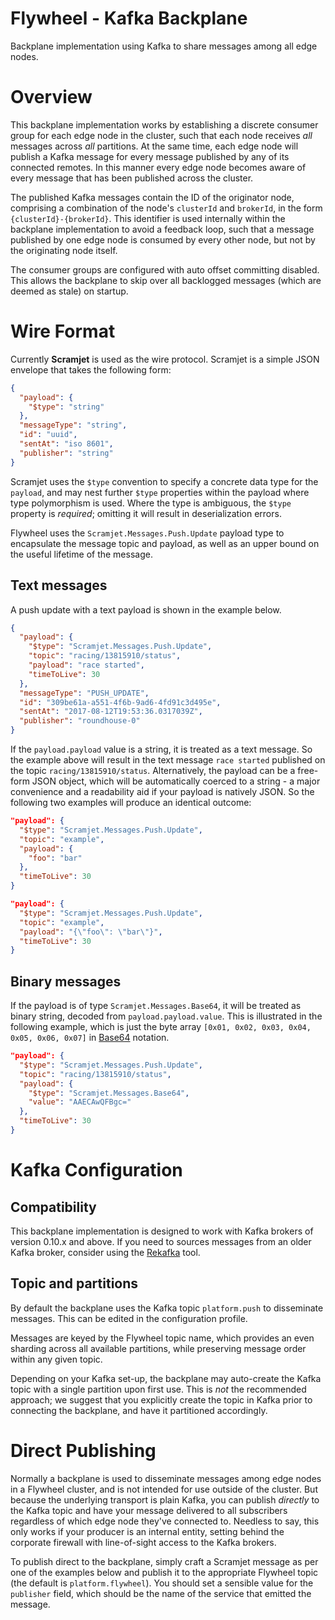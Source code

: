 Flywheel - Kafka Backplane
===
Backplane implementation using Kafka to share messages among all edge nodes.

# Overview
This backplane implementation works by establishing a discrete consumer group for each edge node in the cluster, such that each node receives _all_ messages across _all_ partitions. At the same time, each edge node will publish a Kafka message for every message published by any of its connected remotes. In this manner every edge node becomes aware of every message that has been published across the cluster. 

The published Kafka messages contain the ID of the originator node, comprising a combination of the node's `clusterId` and `brokerId`, in the form `{clusterId}-{brokerId}`. This identifier is used internally within the backplane implementation to avoid a feedback loop,
such that a message published by one edge node is consumed by every other node, but not by the originating node itself.

The consumer groups are configured with auto offset committing disabled. This allows the backplane to skip over all backlogged messages (which are deemed as stale) on startup.

# Wire Format
Currently **Scramjet** is used as the wire protocol. Scramjet is a simple JSON envelope that takes the following form:
```json
{
  "payload": {
    "$type": "string"
  },
  "messageType": "string",
  "id": "uuid",
  "sentAt": "iso 8601",
  "publisher": "string"
}
```

Scramjet uses the `$type` convention to specify a concrete data type for the `payload`, and may nest further `$type` properties within the payload where type polymorphism is used. Where the type is ambiguous, the `$type` property is _required_; omitting it will result in deserialization errors. 

Flywheel uses the `Scramjet.Messages.Push.Update` payload type to encapsulate the message topic and payload, as well as an upper bound on the useful lifetime of the message. 

## Text messages
A push update with a text payload is shown in the example below.
```json
{
  "payload": {
    "$type": "Scramjet.Messages.Push.Update",
    "topic": "racing/13815910/status",
    "payload": "race started",
    "timeToLive": 30
  },
  "messageType": "PUSH_UPDATE",
  "id": "309be61a-a551-4f6b-9ad6-4fd91c3d495e",
  "sentAt": "2017-08-12T19:53:36.0317039Z",
  "publisher": "roundhouse-0"
}
```

If the `payload.payload` value is a string, it is treated as a text message. So the example above will result in the text message `race started` published on the topic `racing/13815910/status`. Alternatively, the payload can be a free-form JSON object, which will be automatically coerced to a string - a major convenience and a readability aid if your payload is natively JSON. So the following two examples will produce an identical outcome:
```json
"payload": {
  "$type": "Scramjet.Messages.Push.Update",
  "topic": "example",
  "payload": {
    "foo": "bar"
  },
  "timeToLive": 30
}
```

```json
"payload": {
  "$type": "Scramjet.Messages.Push.Update",
  "topic": "example",
  "payload": "{\"foo\": \"bar\"}",
  "timeToLive": 30
}
```


## Binary messages
If the payload is of type `Scramjet.Messages.Base64`, it will be treated as binary string, decoded from `payload.payload.value`. This is illustrated in the following example, which is just the byte array `[0x01, 0x02, 0x03, 0x04, 0x05, 0x06, 0x07]` in [Base64](https://en.wikipedia.org/wiki/Base64) notation.
```json
"payload": {
  "$type": "Scramjet.Messages.Push.Update",
  "topic": "racing/13815910/status",
  "payload": {
    "$type": "Scramjet.Messages.Base64",
    "value": "AAECAwQFBgc="
  },
  "timeToLive": 30
}
```

# Kafka Configuration
## Compatibility
This backplane implementation is designed to work with Kafka brokers of version 0.10.x and above. If you need to sources messages from an older Kafka broker, consider using the [Rekafka](https://github.com/william-hill-community/rekafka) tool.

## Topic and partitions
By default the backplane uses the Kafka topic `platform.push` to disseminate messages. This can be edited in the configuration profile.

Messages are keyed by the Flywheel topic name, which provides an even sharding across all available partitions, while preserving message order within any given topic. 

Depending on your Kafka set-up, the backplane may auto-create the Kafka topic with a single partition upon first use. This is _not_ the recommended approach; we suggest that you explicitly create the topic in Kafka prior to connecting the backplane, and have it partitioned accordingly.

# Direct Publishing
Normally a backplane is used to disseminate messages among edge nodes in a Flywheel cluster, and is not intended for use outside of the cluster. But because the underlying transport is plain Kafka, you can publish _directly_ to the Kafka topic and have your message delivered to all subscribers regardless of which edge node they've connected to. Needless to say, this only works if your producer is an internal entity, setting behind the corporate firewall with line-of-sight access to the Kafka brokers.

To publish direct to the backplane, simply craft a Scramjet message as per one of the examples below and publish it to the appropriate Flywheel topic (the default is `platform.flywheel`). You should set a sensible value for the `publisher` field, which should be the name of the service that emitted the message. 